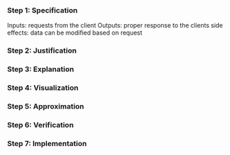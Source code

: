 ### Step 1: Specification
Inputs: requests from the client
Outputs: proper response to the clients
side effects: data can be modified based on request

### Step 2: Justification
<!-- record your justification here -->

### Step 3: Explanation
<!-- record your explanation here -->

### Step 4: Visualization
<!-- record visualization by uploading a photo of your whiteboard to this folder -->

### Step 5: Approximation
<!-- record your approximation in the .js file -->

### Step 6: Verification
<!-- record verification here, or, if you use a whiteboard, upload a photo of your whiteboard to this folder -->

### Step 7: Implementation
<!-- record your implementation in the .js file -->